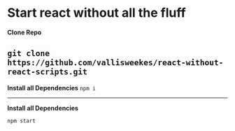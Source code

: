 # Start react without all the fluff

**Clone Repo**

## `git clone https://github.com/vallisweekes/react-without-react-scripts.git`

**Install all Dependencies**
`npm i`

---

**Install all Dependencies**

`npm start`
